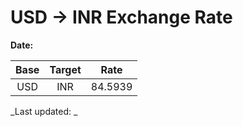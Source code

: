 # USD → INR Exchange Rate

**Date:** 

| Base | Target | Rate  |
|:----:|:------:|:-----:|
| USD  | INR    | 84.5939 |

_Last updated: _